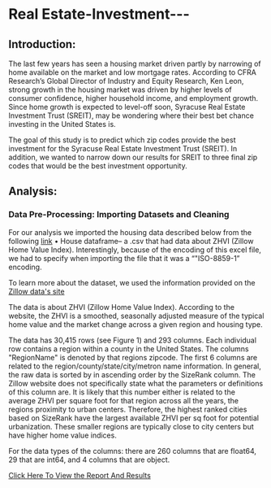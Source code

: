 # Real Estate-Investment---


## Introduction:
The last few years has seen a housing market driven partly by narrowing of home available on the market and low mortgage rates. According to CFRA Research’s Global Director of Industry and Equity Research, Ken Leon, strong growth in the housing market was driven by higher levels of consumer confidence, higher household income, and employment growth. Since home growth is expected to level-off soon, Syracuse Real Estate Investment Trust (SREIT), may be wondering where their best bet chance investing in the United States is.

The goal of this study is to predict which zip codes provide the best investment for the Syracuse Real Estate Investment Trust (SREIT). In addition, we wanted to narrow down our results for SREIT to three final zip codes that would be the best investment opportunity.

## Analysis:
### Data Pre-Processing: Importing Datasets and Cleaning

For our analysis we imported the housing data described below from the following [link](http://files.zillowstatic.com/research/public/Zip/Zip_Zhvi_SingleFamilyResidence.csv)
• House dataframe– a .csv that had data about ZHVI (Zillow Home Value Index). Interestingly, because of the encoding of this excel file, we had to specify when importing the file that it was a “"ISO-8859-1” encoding.

To learn more about the dataset, we used the information provided on the [Zillow data's site](https://www.zillow.com/research/data/)

The data is about ZHVI (Zillow Home Value Index). According to the website, the ZHVI is a smoothed, seasonally adjusted measure of the typical home value and the market change across a given region and housing type.

The data has 30,415 rows (see Figure 1) and 293 columns. Each individual row contains a region within a county in the United States. The columns "RegionName" is denoted by that regions zipcode. The first 6 columns are related to the region/county/state/city/metron name information. In general, the raw data is sorted by in ascending order by the SizeRank column. The Zillow website does not specifically state what the parameters or definitions of this column are. It is likely that this number either is related to the average ZHVI per square foot for that region across all the years, the regions proximity to urban centers. Therefore, the highest ranked cities based on SizeRank have the largest available ZHVI per sq foot for potential urbanization. These smaller regions are typically close to city centers but have higher home value indices.

For the data types of the columns: there are 260 columns that are float64, 29 that are int64, and 4 columns that are object.


[Click Here To View the Report And Results](https://github.com/ParInsights/Real-Estate-Investment---Modeling-Project/blob/master/Predicting_Best_RealEstate_Investment_Location.pdf) 
